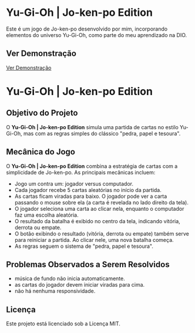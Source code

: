 # Yu-Gi-Oh | Jo-ken-po Edition
Este é um jogo de Jo-ken-po desenvolvido por mim, incorporando elementos do universo Yu-Gi-Oh, como parte do meu aprendizado na DIO.

## Ver Demonstração
<a href="https://brunomoraesdigital.github.io/dio-yugioh-Pedra-papel-tesoura/" target="_blank" rel="noopener noreferrer">Ver Demonstração</a>

# Yu-Gi-Oh | Jo-ken-po Edition

## Objetivo do Projeto

O **Yu-Gi-Oh | Jo-ken-po Edition** simula uma partida de cartas no estilo Yu-Gi-Oh, mas com as regras simples do clássico "pedra, papel e tesoura".

## Mecânica do Jogo

O **Yu-Gi-Oh | Jo-ken-po Edition** combina a estratégia de cartas com a simplicidade de Jo-ken-po. As principais mecânicas incluem:

- Jogo um contra um: jogador versus computador.
- Cada jogador recebe 5 cartas aleatórias no início da partida.
- As cartas ficam viradas para baixo. O jogador pode ver a carta passando o mouse sobre ela (a carta é revelada no lado direito da tela).
- O jogador seleciona uma carta ao clicar nela, enquanto o computador faz uma escolha aleatória.
- O resultado da batalha é exibido no centro da tela, indicando vitória, derrota ou empate.
- O botão exibindo o resultado (vitória, derrota ou empate) também serve para reiniciar a partida. Ao clicar nele, uma nova batalha começa.
- As regras seguem o sistema de "pedra, papel e tesoura".

## Problemas Observados a Serem Resolvidos
- música de fundo não inicia automaticamente.
- as cartas do jogador devem iniciar viradas para cima.
- não há nenhuma responsividade.

## Licença
Este projeto está licenciado sob a Licença MIT.
